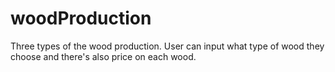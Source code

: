 # woodProduction
Three types of the wood production. User can input what type of wood they choose and there's also price on each wood.
